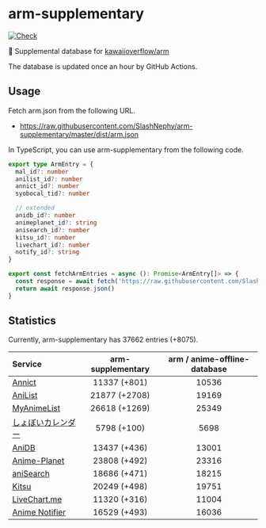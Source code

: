 # arm-supplementary

[![Check](https://github.com/SlashNephy/arm-supplementary/actions/workflows/check-node.yml/badge.svg)](https://github.com/SlashNephy/arm-supplementary/actions/workflows/check-node.yml)

💊 Supplemental database for [kawaiioverflow/arm](https://github.com/kawaiioverflow/arm)

The database is updated once an hour by GitHub Actions.

## Usage

Fetch arm.json from the following URL.

- https://raw.githubusercontent.com/SlashNephy/arm-supplementary/master/dist/arm.json

In TypeScript, you can use arm-supplementary from the following code.

```TypeScript
export type ArmEntry = {
  mal_id?: number
  anilist_id?: number
  annict_id?: number
  syobocal_tid?: number

  // extended
  anidb_id?: number
  animeplanet_id?: string
  anisearch_id?: number
  kitsu_id?: number
  livechart_id?: number
  notify_id?: string
}

export const fetchArmEntries = async (): Promise<ArmEntry[]> => {
  const response = await fetch('https://raw.githubusercontent.com/SlashNephy/arm-supplementary/master/dist/arm.json')
  return await response.json()
}
```

## Statistics

Currently, arm-supplementary has 37662 entries (+8075).

| Service                                     | arm-supplementary | arm / anime-offline-database |
| :------------------------------------------ | :---------------: | :--------------------------: |
| [Annict](https://annict.com)                |   11337 (+801)    |            10536             |
| [AniList](https://anilist.co)               |   21877 (+2708)   |            19169             |
| [MyAnimeList](https://myanimelist.net)      |   26618 (+1269)   |            25349             |
| [しょぼいカレンダー](https://cal.syoboi.jp) |    5798 (+100)    |             5698             |
| [AniDB](https://anidb.net)                  |   13437 (+436)    |            13001             |
| [Anime-Planet](https://anime-planet.com)    |   23808 (+492)    |            23316             |
| [aniSearch](https://anisearch.com)          |   18686 (+471)    |            18215             |
| [Kitsu](https://kitsu.io)                   |   20249 (+498)    |            19751             |
| [LiveChart.me](https://livechart.me)        |   11320 (+316)    |            11004             |
| [Anime Notifier](https://notify.moe)        |   16529 (+493)    |            16036             |
